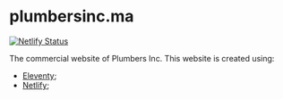 # plumbersinc.ma

[![Netlify Status](https://api.netlify.com/api/v1/badges/b654c94e-08a6-4b79-b443-7837581b1d8d/deploy-status)](https://app.netlify.com/sites/gatsby-starter-netlify-cms-ci/deploys)

The commercial website of Plumbers Inc. This website is created using:

- [Eleventy](https://www.11ty.dev/);
- [Netlify](https://www.netlify.com);
